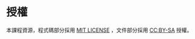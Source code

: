 # 授權

本課程資源，程式碼部分採用 [MIT LICENSE](https://opensource.org/licenses/MIT) ，文件部分採用 [CC:BY-SA](https://creativecommons.org/licenses/by-sa/2.0/) 授權。

